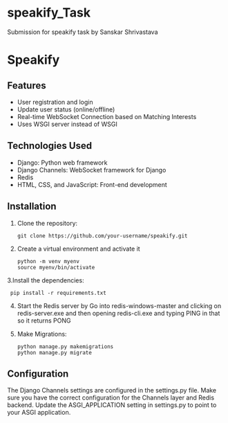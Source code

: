 # speakify_Task
Submission for speakify task by Sanskar Shrivastava

# Speakify


## Features

- User registration and login
- Update user status (online/offline)
- Real-time WebSocket Connection based on Matching Interests
- Uses WSGI server instead of WSGI

## Technologies Used

- Django: Python web framework
- Django Channels: WebSocket framework for Django
- Redis
- HTML, CSS, and JavaScript: Front-end development

## Installation

1. Clone the repository:
   ```
   git clone https://github.com/your-username/speakify.git
   ```
   
2. Create a virtual environment and activate it
    ```
    python -m venv myenv
    source myenv/bin/activate
    ```
    
3.Install the dependencies:
   ```
    pip install -r requirements.txt
   ```
    
4. Start the Redis server by
    Go into redis-windows-master and clicking on redis-server.exe
    and then opening redis-cli.exe and typing PING in that so it returns PONG
    
5. Make Migrations:
    ```
    python manage.py makemigrations
    python manage.py migrate
    ```
    
    
## Configuration
The Django Channels settings are configured in the settings.py file. Make sure you have the correct configuration for the Channels layer and Redis backend.
Update the ASGI_APPLICATION setting in settings.py to point to your ASGI application.
